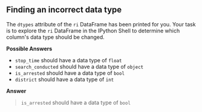 ## Finding an incorrect data type

The `dtypes` attribute of the `ri` DataFrame has been printed for you. Your task is to explore the `ri` DataFrame in the IPython Shell to determine which column's data type should be changed.

**Possible Answers**

* `stop_time` should have a data type of `float`
* `search_conducted` should have a data type of `object`
* `is_arrested` should have a data type of `bool`
* `district` should have a data type of `int`

**Answer**

> `is_arrested` should have a data type of `bool`